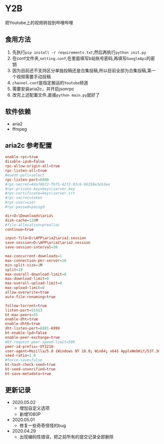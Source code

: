 # Y2B

把Youtube上的视频转投到哔哩哔哩

## 食用方法

1. 先执行`pip install -r requirements.txt`,然后再执行`python init.py`
2. 在conf文件夹,`setting.conf`,在里面填写b站账号密码,再填写`GoogleApi`的密钥
3. 因为目前还不支持区分单独投稿还是合集投稿,所以目前全部为合集投稿,第一个视频需要手动投稿
4. `channel.conf`是指定搬运的`Youtube`频道
5. 需要安装aria2c，并开启jsonrpc
6. 改完上述配置文件,直接`python main.py`就好了

## 软件依赖

- aria2
- ffmpeg

## aria2c 参考配置

``` conf
enable-rpc=true
disable-ipv6=false
rpc-allow-origin-all=true
rpc-listen-all=true
#event-poll=select
rpc-listen-port=6800
#rpc-secret=44a70bf2-fbf5-42f2-93c6-96359e3e53ee
#rpc-private-key=keys\server.key
#rpc-certificate=keys\server.crt
#rpc-secret=token
#rpc-user=user
#rpc-passwd=passgd

dir=D:\Downloads\aria\
disk-cache=128M
#file-allocation=prealloc
continue=true

input-file=D:\APP\aria2\aria2.session
save-session=D:\APP\aria2\aria2.session
save-session-interval=30

max-concurrent-downloads=1
max-connection-per-server=16
min-split-size=1M
split=10
max-overall-download-limit=0
max-download-limit=0
max-overall-upload-limit=0
max-upload-limit=0
allow-overwrite=true
auto-file-renaming=true

follow-torrent=true
listen-port=51413
bt-max-peers=55
enable-dht=true
enable-dht6=true
dht-listen-port=6881-6999
bt-enable-lpd=false
enable-peer-exchange=true
#bt-request-peer-speed-limit=50K
peer-id-prefix=-UT2210-
user-agent=Mozilla/5.0 (Windows NT 10.0; Win64; x64) AppleWebKit/537.36 (KHTML, like Gecko) Chrome/69.0.3497.100 Safari/537.36
seed-ratio=1.0
#force-save=false
bt-hash-check-seed=true
bt-seed-unverified=true
bt-save-metadata=true

```

## 更新记录

- 2020.05.02
  - 增加自定义选项
  - 新增1080P
- 2020.05.01
  - 修复一些奇奇怪怪的bug
- 2020.04.29
  - 出现编码性错误，把之前所有的提交记录全部删除
